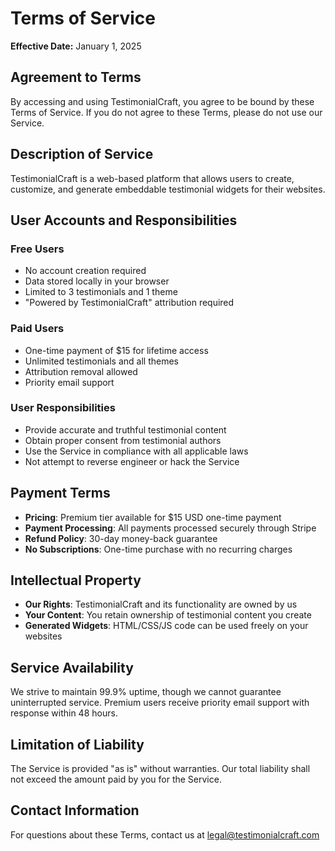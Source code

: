 # Terms of Service

**Effective Date:** January 1, 2025

## Agreement to Terms

By accessing and using TestimonialCraft, you agree to be bound by these Terms of Service. If you do not agree to these Terms, please do not use our Service.

## Description of Service

TestimonialCraft is a web-based platform that allows users to create, customize, and generate embeddable testimonial widgets for their websites.

## User Accounts and Responsibilities

### Free Users
- No account creation required
- Data stored locally in your browser
- Limited to 3 testimonials and 1 theme
- "Powered by TestimonialCraft" attribution required

### Paid Users
- One-time payment of $15 for lifetime access
- Unlimited testimonials and all themes
- Attribution removal allowed
- Priority email support

### User Responsibilities
- Provide accurate and truthful testimonial content
- Obtain proper consent from testimonial authors
- Use the Service in compliance with all applicable laws
- Not attempt to reverse engineer or hack the Service

## Payment Terms

- **Pricing**: Premium tier available for $15 USD one-time payment
- **Payment Processing**: All payments processed securely through Stripe
- **Refund Policy**: 30-day money-back guarantee
- **No Subscriptions**: One-time purchase with no recurring charges

## Intellectual Property

- **Our Rights**: TestimonialCraft and its functionality are owned by us
- **Your Content**: You retain ownership of testimonial content you create
- **Generated Widgets**: HTML/CSS/JS code can be used freely on your websites

## Service Availability

We strive to maintain 99.9% uptime, though we cannot guarantee uninterrupted service. Premium users receive priority email support with response within 48 hours.

## Limitation of Liability

The Service is provided "as is" without warranties. Our total liability shall not exceed the amount paid by you for the Service.

## Contact Information

For questions about these Terms, contact us at legal@testimonialcraft.com